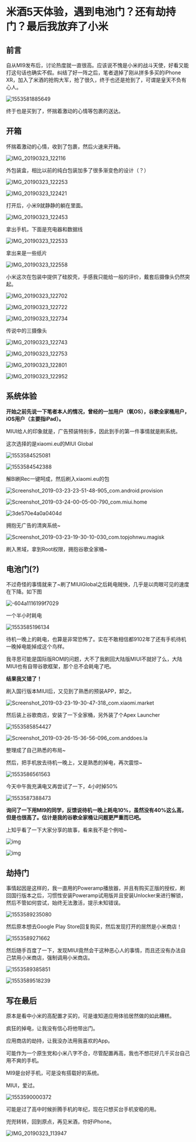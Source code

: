 # 米酒5天体验，遇到电池门？还有劫持门？最后我放弃了小米

## 前言

自从MI9发布后，讨论热度就一直很高。应该说不愧是小米的战斗天使，好看又能打这句话也确实不假。纠结了好一阵之后，笔者退掉了刚从拼多多买的iPhone XR，加入了米酒的抢购大军，抢了很久，终于也还是抢到了，可谓是皇天不负有心人。

![1553581885649](assets/1553581885649.png)

终于也是买到了，怀揣着激动的心情等包裹的送达。

## 开箱

怀揣着激动的心情，收到了包裹，然后火速来开箱。

![IMG_20190323_122116](assets/IMG_20190323_122116.jpg)

外包装盒，相比以前的纯白包装加多了很多渐变色的设计（？）

![IMG_20190323_122253](assets/IMG_20190323_122253.jpg)

![IMG_20190323_122421](assets/IMG_20190323_122421.jpg)

打开后，小米9就静静的躺在里面。

![IMG_20190323_122453](assets/IMG_20190323_122453.jpg)

拿出手机，下面是充电器和数据线

![IMG_20190323_122533](assets/IMG_20190323_122533.jpg)

拿出来是一些纸片

![IMG_20190323_122558](assets/IMG_20190323_122558.jpg)

小米这次在包装中提供了硅胶壳，手感我只能给一般的评价，戴套后摄像头仍然突起。

![IMG_20190323_122702](assets/IMG_20190323_122702.jpg)

![IMG_20190323_122722](assets/IMG_20190323_122722.jpg)

![IMG_20190323_122734](assets/IMG_20190323_122734.jpg)

传说中的三摄像头

![IMG_20190323_122743](assets/IMG_20190323_122743.jpg)

![IMG_20190323_122753](assets/IMG_20190323_122753.jpg)

![IMG_20190323_122801](assets/IMG_20190323_122801.jpg)

![IMG_20190323_122952](assets/IMG_20190323_122952.jpg)



## 系统体验

**开始之前先说一下笔者本人的情况，曾经的一加用户（氧OS），谷歌全家桶用户，iOS用户（主要指iPad）。**

MIUI给人的印象就是，广告预装特别多，因此到手的第一件事情就是刷系统。

这次选择的是xiaomi.eu的MIUI Global

![1553584525081](assets/1553584525081.png)

![1553584542388](assets/1553584542388.png)

解Bl刷Rec一键呵成，然后刷入xiaomi.eu的包

![Screenshot_2019-03-23-23-51-48-905_com.android.provision](assets/Screenshot_2019-03-23-23-51-48-905_com.android.provision.png)

![Screenshot_2019-03-24-00-05-00-790_com.miui.home](assets/Screenshot_2019-03-24-00-05-00-790_com.miui.home.png)

![3de570e4a0a0404d](assets/3de570e4a0a0404d-1553584857396.jpg)

拥抱无广告的清爽系统~

![Screenshot_2019-03-23-19-30-10-030_com.topjohnwu.magisk](assets/Screenshot_2019-03-23-19-30-10-030_com.topjohnwu.magisk.png)

刷入黑域，拿到Root权限，拥抱谷歌全家桶~

## 电池门(?)

不过奇怪的事情就来了~刷了MIUIGlobal之后耗电贼快，几乎是以肉眼可见的速度在下降。如下图

![-604a1116199f7029](assets/-604a1116199f7029.jpg)

一个半小时耗电

![1553585196134](assets/1553585196134.png)

待机一晚上的耗电，也算是非常恐怖了。实在不敢相信都9102年了还有手机待机一晚掉电能掉成这个鸟样。

我寻思可能是国际版ROM的问题，大不了我刷回大陆版MIUI不就好了么，大陆MIUI也有自带谷歌框架，那个总不会耗电了吧。

**结果我又错了！**

刷入国行版本MIUI后，又见到了熟悉的预装APP，卸之。

![Screenshot_2019-03-23-19-30-47-318_com.xiaomi.market](assets/Screenshot_2019-03-23-19-30-47-318_com.xiaomi.market.png)

然后装上谷歌商店，安装了一下全家桶，另外装了个Apex Launcher

![1553585854427](assets/1553585854427.png)

![Screenshot_2019-03-26-15-36-56-096_com.anddoes.la](assets/Screenshot_2019-03-26-15-36-56-096_com.anddoes.la.png)

整理成了自己熟悉的布局~

然后，把手机放去待机一晚上，又是熟悉的掉电，再次震惊~

![1553586561563](assets/1553586561563.png)

今天中午我充满电又再尝试了一下，4小时掉50%

![1553587388473](assets/1553587388473.png)

**询问了一下用MI9的同学，反馈说待机一晚上耗电10%，虽然没有40%这么高，但是也很高了。估计是我的谷歌全家桶让问题更严重而已吧。**

上知乎看了一下大家分享的故事，看来我不是个例哈~

![img](assets/91@9H`V_7VN{0HDZZ02GZMM-1553588502624.jpg)

![img](assets/91@9H`V_7VN{0HDZZ02GZMM.jpg)

## 劫持门

事情起因是这样的，我一直用的Poweramp播放器，并且有购买正版的授权，刷回国行版本之后，习惯性安装Poweramp试用版并且安装Unlocker来进行解锁，然后不管如何尝试，始终无法激活，提示未知错误。

![1553589235080](assets/1553589235080.png)

然后原本想去Google Play Store回复购买，然后发现打开的居然是小米商店！

![1553589271662](assets/1553589271662.png)

然后随手百度了一下，发现MIUI竟然会干这种恶心人的事情，而且还没有办法自己禁用小米商店，强制调用小米商店。

![1553589385851](assets/1553589385851.png)

![1553589518239](assets/1553589518239.png)

## 写在最后

原本是看中小米的高配置才买的，可是谁知道应用体验居然做的如此糟糕。

疯狂的掉电，让我没有信心将他带出门。

应用商店的劫持，让我没办法用我喜欢的App。

可能作为一个原生党和小米八字不合，尽管配置再高，我也不想花好几千买台自己用不爽的手机。

MI9是台好手机，可是没有搭载好的系统。

MIUI，爱过。

![1553590000372](assets/1553590000372.png)

可能是过了高中时候折腾手机的年纪，现在只想买台手机安稳的用。

兜兜转转，回到原点，再见米酒，你好iPhone。



![IMG_20190323_113947](assets/IMG_20190323_113947.jpg)